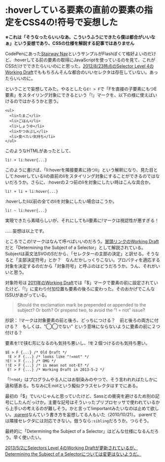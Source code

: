 # :hoverしている要素の直前の要素の指定をCSS4の!符号で妄想した

**※これは「そうなったらいいなあ、こういうふうにできたら僕は都合がいいなぁ」という妄想であり、CSSの仕様を解説する記事ではありません**

CodePenにあった[Stairway Nav](http://codepen.io/chriscoyier/pen/hgplm)というサンプルがFlashぽくて格好よいのだけど、:hoverしてる前の要素の取得にJavaScriptを使っているのを見て、これがCSSだけでできたらいいのにと思った。[2012/8/23時点のSelector Level 4のWorking Draft](http://www.w3.org/TR/2012/WD-selectors4-20120823/#overview)でももちろんそんな都合のいいセレクタは存在していない。あったらいいのに。

ということで妄想してみた。やるとしたら`E! > F`で「Fを直接の子要素にもつE要素」をスタイリング対象にできるという「!」マークを、以下の様に使えばいけるのではかろうかと思う。

<pre title="HTML"><code data-language="html">&lt;ul&gt;
  &lt;li&gt;たまご&lt;/li&gt;
  &lt;li&gt;ごはん&lt;/li&gt;
  &lt;li&gt;しょうゆ&lt;/li&gt;
  &lt;li&gt;かつおぶし&lt;/li&gt;
  &lt;li&gt;食べたい気持ち&lt;/li&gt;
&lt;/ul&gt;
</code></pre>

このようなHTMLがあったとして、

<pre title="CSS"><code data-language="css">li! + li:hover{...}</code></pre>

このように書けば、「li:hoverを隣接要素に持つli」という解釈になり、見た目として:hoverしているliの直前のliをスタイリング対象にすることができるのではないだろうか。さらに、:hoverの２つ前のliを対象にしたい時はこんな具合か。

<pre title="CSS"><code data-language="css">li! + li + li:hover{...}</code></pre>

:hoverしたli以前の全てのliを対象にしたい場合はこうか。

<pre title="CSS"><code data-language="css">li! ~ li:hover{...}</code></pre>

実現できたら素晴らしいが、それにしてもli要素に!マークは視認性が悪すぎる！

......妄想は以上です。

ところでこの!マークはなんて呼べばいいのだろう。[冒頭リンクのWorking Draft](http://www.w3.org/TR/2012/WD-selectors4-20120823/#subject)だと「Determining the Subject of a Selector」として解説されている。Subjectは英文法SVOのSだから、「セレクターの主部の決定」と訳せる。そうなると「主部決定符号」とか？　なんだかしっくりこない。プロパティを適応する対象を決定するのだから「対象符号」と呼ぶのはどうだろうか。うん、それがいいと思う。

対象符号は [2011年のWorking Draft](http://www.w3.org/TR/2011/WD-selectors4-20110929/#overview)では「$」マークで要素の前に設定されていたけど、「!」に変わり付加位置も要素の後ろに変わった。そのおかげでこんなISSUがあがっている。

> Should the exclamation mark be prepended or appended to the subject? Or both? Or prepend two, to avoid the "! = not" issue?

抄訳： !マークは対象要素の前と後ろ、どっちにつける？　前と後ろの両方に付ける？　もしくは、"◯◯でない" という意味にならないように要素の前に２つ付ける？

要素を!で挟む形になるのも気持ち悪いし、!を２個つけるのも気持ち悪い。

<pre title="CSS"><code data-language="css">$E > F {...} /* Old Draft */
 !E > F {...} /* looks like "!=not" */
!E! > F {...} /* OMG */
!!E > F {...} /* is mean not not-E? */
 E! > F {...} /* Working Draft in 2013-5-2 */</code></pre>

「!=not」はプログラムやる人にはお馴染みのやつで、そう言われればたしかに違和感ある。ちなみにE:notという擬似クラスセレクタはすでにある。

最初の「$」でいいじゃんと思っていたけど、Sassとの衝突を避けるため別の記号にしたんだっけか。主要な記号はそういったプリプロセッサで使われているから上手いの考えるのが難しそう。かと言って!importantみたいなのは止めて欲しい。[:parent](http://css-tricks.com/parent-selectors-in-css/)なんていう書き方を妄想してる人もいた（2010/10/21）。:parentでは隣接セレクタには対応できない。倣うなら`:sibling`だろうか。つらそう。

最終的に「Determining the Subject of a Selector」はどんな仕様になるんだろう。早く使いたい。

<ins datetime="2013-05-25T13:00+09:00">[2013/5/2にSelectors Level 4のWorking Draftが更新され](http://www.w3.org/TR/2013/WD-selectors4-20130502/#subject)ているが、Determining the Subject of a Selectorについては変更はないようだ。</ins>
